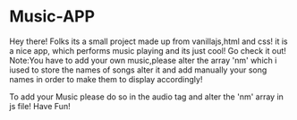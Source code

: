 # Music-APP
Hey there! Folks its a small project made up from vanillajs,html and css!
it is a nice app, which performs music playing and its just cool! Go check it out!
Note:You have to add your own music,please alter the array 'nm' which i iused to store the names of 
songs alter it and add manually your song names in order to make them to display accordingly!

To add your Music please do so in the audio tag and alter the 'nm' array in js file!
Have Fun!
